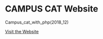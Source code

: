 # CAMPUS CAT Website
Campus_cat_with_php(2018_12)

[Visit the Website](http://misclass.cafe24.com/~mis1802/)
